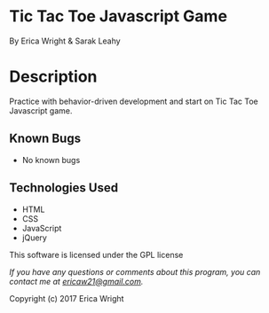 # **Tic Tac Toe Javascript Game**
By Erica Wright & Sarak Leahy

# Description
Practice with behavior-driven development and start on Tic Tac Toe Javascript game.

## Known Bugs
* No known bugs

## Technologies Used
* HTML
* CSS
* JavaScript
* jQuery

This software is licensed under the GPL license

_If you have any questions or comments about this program, you can contact me at [ericaw21@gmail.com](mailto:ericaw21@gmail.com)._

Copyright (c) 2017 Erica Wright
 

